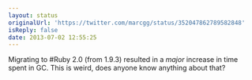 ```yaml
---
layout: status
originalUrl: 'https://twitter.com/marcgg/status/352047862789582848'
isReply: false
date: 2013-07-02 12:55:25
---
```


Migrating to #Ruby 2.0 (from 1.9.3) resulted in a *major* increase in time spent in GC. This is weird, does anyone know anything about that?

